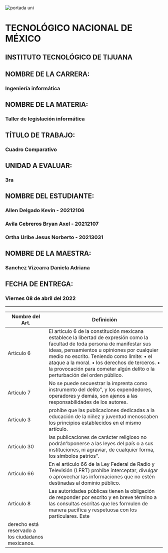 ![portada uni](https://user-images.githubusercontent.com/101743883/161363304-dc9ef832-b950-4c0f-9f08-b481a8ab5f1b.png)

# TECNOLÓGICO NACIONAL DE MÉXICO
## INSTITUTO TECNOLÓGICO DE TIJUANA 
## NOMBRE DE LA CARRERA: 
### Ingeniería informática
## NOMBRE DE LA MATERIA: 
### Taller de legislación informática
## TÍTULO DE TRABAJO: 
### Cuadro Comparativo
## UNIDAD A EVALUAR: 
### 3ra
## NOMBRE DEL ESTUDIANTE: 
### Allen Delgado Kevin - 20212106
### Avila Cebreros Bryan Axel - 20212107
### Ortha Uribe Jesus Norberto - 20213031
## NOMBRE DE LA MAESTRA:
### Sanchez Vizcarra Daniela Adriana
## FECHA DE ENTREGA:
### Viernes 08 de abril del 2022
----------------------------------
| Nombre del Art. | Definición |
|--------|------------|
| Articulo 6 | El artículo 6 de la constitución mexicana establece la libertad de expresión como la facultad de toda persona de manifestar sus ideas, pensamientos u opiniones por cualquier medio no escrito. Teniendo como límite: • el ataque a la moral. • los derechos de terceros. • la provocación para cometer algún delito o la perturbación del orden público. |
| Articulo 7 | No se puede secuestrar la imprenta como instrumento del delito”, y los expendedores, operadores y demás, son ajenos a las responsabilidades de los autores. |
| Articulo 3 | prohíbe que las publicaciones dedicadas a la educación de la niñez y juventud menoscaben los principios establecidos en el mismo artículo.|
| Articulo 30 | las publicaciones de carácter religioso no podrán“oponerse a las leyes del país o a sus instituciones, ni agraviar, de cualquier forma, los símbolos patrios”.|
| Articulo 66 | En el artículo 66 de la Ley Federal de Radio y Televisión (LFRT) prohíbe interceptar, divulgar o aprovechar las informaciones que no estén destinadas al dominio público.|
| Articulo 8 | Las autoridades públicas tienen la obligación de responder por escrito y en breve término a las consultas escritas que les formulen de manera pacífica y respetuosa con los particulares. Este
derecho está reservado a los ciudadanos mexicanos.|
